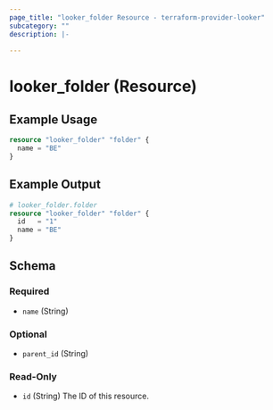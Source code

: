 ```yaml
---
page_title: "looker_folder Resource - terraform-provider-looker"
subcategory: ""
description: |-
  
---
```

# looker_folder (Resource)

## Example Usage
```terraform
resource "looker_folder" "folder" {
  name = "BE"
}
```

## Example Output
```terraform
# looker_folder.folder
resource "looker_folder" "folder" {
  id   = "1"
  name = "BE"
}
```

<!-- schema generated by tfplugindocs -->
## Schema

### Required

- `name` (String)

### Optional

- `parent_id` (String)

### Read-Only

- `id` (String) The ID of this resource.
